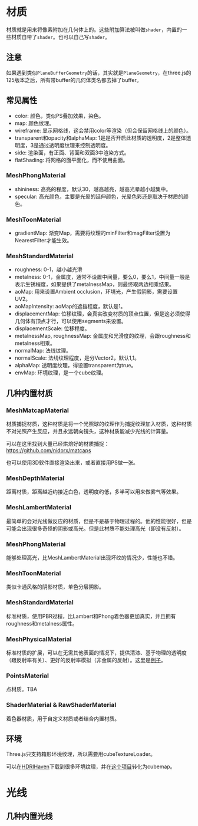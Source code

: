 # 材质

材质就是用来将像素附加在几何体上的。这些附加算法被叫做`shader`，内置的一些材质自带了`shader`。也可以自己写`shader`。

## 注意

如果遇到类似`PlaneBufferGeometry`的话，其实就是`PlaneGeometry`，在three.js的125版本之后，所有带buffer的几何体类名都去掉了buffer。

## 常见属性

- color: 颜色，类似PS叠加效果，染色。
- map: 颜色纹理。
- wireframe: 显示网格线，这会禁用color等渲染（但会保留网格线上的颜色）。
- transparent和opacity和alphaMap: 1是是否开启此材质的透明度，2是整体透明度，3是通过透明度纹理来控制透明度。
- side: 渲染面，有正面、背面和双面3中渲染方式。
- flatShading: 将网格的面平面化，而不使用曲面。

### MeshPhongMaterial

- shininess: 高亮的程度，默认30，越高越亮，越高光晕越小越集中。
- specular: 高光颜色，主要是光晕的延伸颜色，光晕色彩还是取决于材质的颜色。

### MeshToonMaterial

- gradientMap: 渐变Map，需要将纹理的minFilter和magFilter设置为NearestFilter才能生效。

### MeshStandardMaterial

- roughness: 0-1，越小越光滑
- metalness: 0-1，金属度，通常不设置中间量，要么0，要么1，中间量一般是表示生锈程度，如果提供了metalnessMap，则最终取两边相乘结果。
- aoMap: 用来设置Ambient occlusion，环境光，产生假阴影，需要设置UV2。
- aoMapIntensity: aoMap的遮挡程度，默认是1。
- displacementMap: 位移纹理，会真实改变材质的顶点位置，但是这必须使得几何体有顶点才行，可以使用segments来设置。
- displacementScale: 位移程度。
- metalnessMap, roughnessMap: 金属度和光滑度的纹理，会跟roughness和metalness相乘。
- normalMap: 法线纹理。
- normalScale: 法线纹理程度，是分Vector2，默认1,1。
- alphaMap: 透明度纹理，得设置transparent为true。
- envMap: 环境纹理，是一个cube纹理。

## 几种内置材质

### MeshMatcapMaterial

材质捕捉材质，这种材质是将一个光照球的纹理作为捕捉纹理加入材质，这种材质不对光照产生反应，并且永远朝向镜头，这种材质能减少光线的计算量。

可以在这里找到大量已经烘焙好的材质捕捉：https://github.com/nidorx/matcaps

也可以使用3D软件直接渲染出来，或者直接用PS做一张。

### MeshDepthMaterial

距离材质，距离越近约接近白色，透明度约低，多半可以用来做雾气等效果。

### MeshLambertMaterial

最简单的会对光线做反应的材质，但是不是基于物理过程的。他的性能很好，但是可能会出现很多奇怪的阴影或高光。但是此材质不能处理高光（即没有反射）。

### MeshPhongMaterial

能够处理高光，比MeshLambertMaterial出现坏纹的情况少，性能也不错。

### MeshToonMaterial

类似卡通风格的阴影材质，单色分层阴影。

### MeshStandardMaterial

标准材质，使用PBR过程，比Lambert和Phong着色器更加真实，并且拥有roughness和metalness属性。

### MeshPhysicalMaterial

标准材质的扩展，可以在无需其他表面的情况下，提供清漆、基于物理的透明度（跟反射率有关）、更好的反射率模拟（非金属的反射）。这里是[例子](https://threejs.org/examples/#webgl_materials_physical_clearcoat)。

### PointsMaterial

点材质。TBA

### ShaderMaterial & RawShaderMaterial

着色器材质，用于自定义材质或者结合内置材质。

## 环境

Three.js只支持箱形环境纹理，所以需要用cubeTextureLoader。

可以在[HDRIHaven](https://hdrihaven.com/)下载到很多环境纹理，并在[这个项目](https://matheowis.github.io/HDRI-to-CubeMap/)转化为cubemap。

# 光线

## 几种内置光线

### 
